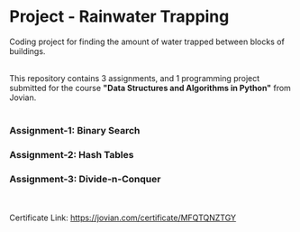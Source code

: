 # Project - Rainwater Trapping
Coding project for finding the amount of water trapped between blocks of buildings.
<br> <br>

This repository contains 3 assignments, and 1 programming project submitted for the course **"Data Structures and Algorithms in Python"** from Jovian.
<br> <br>

### Assignment-1: Binary Search
### Assignment-2: Hash Tables
### Assignment-3: Divide-n-Conquer

<br><br>
Certificate Link: https://jovian.com/certificate/MFQTQNZTGY
